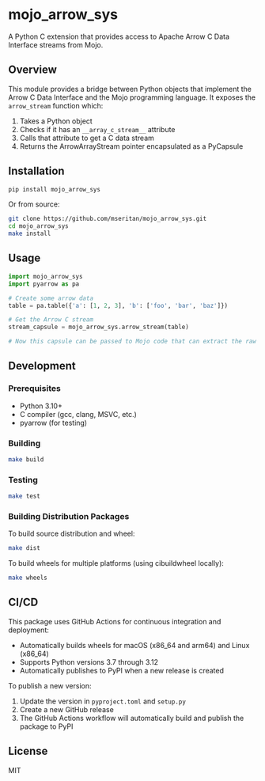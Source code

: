 # mojo_arrow_sys

A Python C extension that provides access to Apache Arrow C Data Interface streams from Mojo.

## Overview

This module provides a bridge between Python objects that implement the Arrow C Data Interface 
and the Mojo programming language. It exposes the `arrow_stream` function which:

1. Takes a Python object
2. Checks if it has an `__array_c_stream__` attribute
3. Calls that attribute to get a C data stream
4. Returns the ArrowArrayStream pointer encapsulated as a PyCapsule

## Installation

```bash
pip install mojo_arrow_sys
```

Or from source:

```bash
git clone https://github.com/mseritan/mojo_arrow_sys.git
cd mojo_arrow_sys
make install
```

## Usage

```python
import mojo_arrow_sys
import pyarrow as pa

# Create some arrow data
table = pa.table({'a': [1, 2, 3], 'b': ['foo', 'bar', 'baz']})

# Get the Arrow C stream
stream_capsule = mojo_arrow_sys.arrow_stream(table)

# Now this capsule can be passed to Mojo code that can extract the raw pointer
```

## Development

### Prerequisites

- Python 3.10+
- C compiler (gcc, clang, MSVC, etc.)
- pyarrow (for testing)

### Building

```bash
make build
```

### Testing

```bash
make test
```

### Building Distribution Packages

To build source distribution and wheel:
```bash
make dist
```

To build wheels for multiple platforms (using cibuildwheel locally):
```bash
make wheels
```

## CI/CD

This package uses GitHub Actions for continuous integration and deployment:

- Automatically builds wheels for macOS (x86_64 and arm64) and Linux (x86_64)
- Supports Python versions 3.7 through 3.12
- Automatically publishes to PyPI when a new release is created

To publish a new version:
1. Update the version in `pyproject.toml` and `setup.py`
2. Create a new GitHub release
3. The GitHub Actions workflow will automatically build and publish the package to PyPI

## License

MIT
